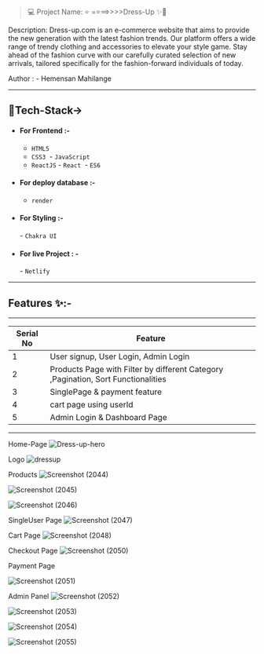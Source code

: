 > 💻 Project Name: ⭐ ====>>>>Dress-Up ✨💫
> <br>

Description:
Dress-up.com is an e-commerce website that aims to provide the new generation with the latest fashion trends. Our platform offers a wide range of trendy clothing and accessories to elevate your style game. Stay ahead of the fashion curve with our carefully curated selection of new arrivals, tailored specifically for the fashion-forward individuals of today.

Author : - 
Hemensan Mahilange 
 
---

## 💫Tech-Stack->

- #### For Frontend :-

  - `HTML5`
  - `CSS3`
     - `JavaScript `
  - `ReactJS`
     - `React`
     - `ES6 `
- #### For deploy database :-

  - `render`

- #### For Styling :-

  - `Chakra UI `

- #### For live Project : -
  - `Netlify`

---

## Features ✨:-

---

| Serial No | Feature                                                                           |
| --------- | --------------------------------------------------------------------------------- |
| 1         | User signup, User Login, Admin Login                                              |
| 2         | Products Page with Filter by different Category ,Pagination, Sort Functionalities |
| 3         | SinglePage & payment feature                                              |
| 4         | cart page using userId                                                    |
| 5         | Admin Login & Dashboard Page                                                      |

---
 
Home-Page 
![Dress-up-hero](https://github.com/9802HEMENSAN/Dress-Up/assets/111531676/b9a0805a-e7d5-4545-b960-e4ed16ff9ca0)

Logo
![dressup](https://user-images.githubusercontent.com/111531676/221750345-12ceff28-25f8-4403-949c-71976b6620ba.png)

Products
![Screenshot (2044)](https://user-images.githubusercontent.com/111531676/221750837-ae624e1b-2539-4e28-8c7c-0697731be833.png)

![Screenshot (2045)](https://user-images.githubusercontent.com/111531676/221750861-b3c923aa-6973-4e8f-8d96-737179d81e31.png)

![Screenshot (2046)](https://user-images.githubusercontent.com/111531676/221750871-9a973358-fb0b-4718-9165-309a022c795d.png)

SingleUser Page
![Screenshot (2047)](https://user-images.githubusercontent.com/111531676/221750886-1bf924ef-c504-4f79-96a5-04f6e007f929.png)

Cart Page
![Screenshot (2048)](https://user-images.githubusercontent.com/111531676/221750969-61eba929-c91c-4489-b9e6-56f6b14f38d7.png)

Checkout Page
![Screenshot (2050)](https://user-images.githubusercontent.com/111531676/221751010-b249b1da-b47c-477a-8a4d-ead482fd6314.png)

Payment Page

![Screenshot (2051)](https://user-images.githubusercontent.com/111531676/221751045-3b3f9c3b-c234-497f-9f5c-c7329847844b.png)


Admin Panel 
![Screenshot (2052)](https://user-images.githubusercontent.com/111531676/221751081-0c3863a6-4b2f-4b99-846f-cc2b02fa42cd.png)

![Screenshot (2053)](https://user-images.githubusercontent.com/111531676/221751112-ee15cbba-ed8b-4f2d-a7e6-b768872438b5.png)

![Screenshot (2054)](https://user-images.githubusercontent.com/111531676/221751123-13f6b8cd-1be2-4dad-b9c2-80565c4893af.png)


![Screenshot (2055)](https://user-images.githubusercontent.com/111531676/221751153-7203408b-9b17-447c-a3ef-0a5b21ece557.png)





